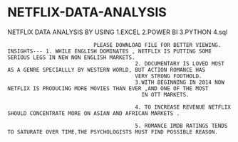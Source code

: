 # NETFLIX-DATA-ANALYSIS
NETFLIX DATA ANALYSIS BY USING  1.EXCEL
                                2.POWER BI
                                3.PYTHON
                                4.sql


                               PLEASE DOWNLOAD FILE FOR BETTER VIEWING. INSIGHTS--- 1. WHILE ENGLISH DOMINATES , NETFLIX IS PUTTING SOME SERIOUS LEGS IN NEW NON ENGLISH MARKETS.
                                            2. DOCUMENTARY IS LOVED MOST AS A GENRE SPECIALLLY BY WESTERN WORLD, BUT ACTION ROMANCE HAS 
                                            VERY STRONG FOOTHOLD.
                                            3.WITH BEGINNING IN 2014 NOW NETFLIX IS PRODUCING MORE MOVIES THAN EVER ,AND ONE OF THE MOST 
                                              IN OTT MARKETS.

                                            4. TO INCREASE REVENUE NETFLIX SHOULD CONCENTRATE MORE ON ASIAN AND AFRICAN MARKETS .  

                                            5. ROMANCE IMDB RATINGS TENDS TO SATURATE OVER TIME,THE PSYCHOLOGISTS MUST FIND POSSIBLE REASON.
